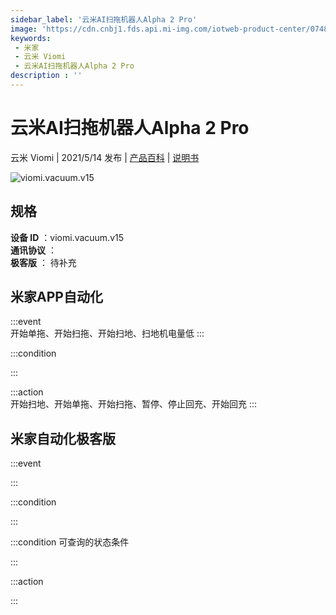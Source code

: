 ```yaml
---
sidebar_label: '云米AI扫拖机器人Alpha 2 Pro'
image: 'https://cdn.cnbj1.fds.api.mi-img.com/iotweb-product-center/0748ced221bd5a835f884cfe7fbf3723_168.png?GalaxyAccessKeyId=AKVGLQWBOVIRQ3XLEW&Expires=9223372036854775807&Signature=cpJPbt9WtVU1Fz9ptc5eP1guC+k='
keywords: 
 - 米家
 - 云米 Viomi
 - 云米AI扫拖机器人Alpha 2 Pro
description : ''
---
```

# 云米AI扫拖机器人Alpha 2 Pro

云米 Viomi | 2021/5/14 发布 | [产品百科](https://home.mi.com/webapp/content/baike/product/index.html?model=viomi.vacuum.v15/) | [说明书](https://home.mi.com/views/introduction.html?model=viomi.vacuum.v15&region=cn)

![viomi.vacuum.v15](https://cdn.cnbj1.fds.api.mi-img.com/iotweb-product-center/0748ced221bd5a835f884cfe7fbf3723_168.png?GalaxyAccessKeyId=AKVGLQWBOVIRQ3XLEW&Expires=9223372036854775807&Signature=cpJPbt9WtVU1Fz9ptc5eP1guC+k=)

## 规格  
> 
**设备 ID** ：viomi.vacuum.v15  
**通讯协议** ：  
**极客版**  ： 待补充 


## 米家APP自动化  

:::event  
开始单拖、开始扫拖、开始扫地、扫地机电量低
:::

:::condition  

:::

:::action   
开始扫地、开始单拖、开始扫拖、暂停、停止回充、开始回充
:::

## 米家自动化极客版  

:::event  

:::

:::condition  

:::

:::condition 可查询的状态条件  

:::

:::action  

:::

        
